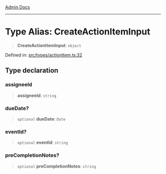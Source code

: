 [Admin Docs](/)

***

# Type Alias: CreateActionItemInput

> **CreateActionItemInput**: `object`

Defined in: [src/types/actionItem.ts:32](https://github.com/PalisadoesFoundation/talawa-admin/blob/main/src/types/actionItem.ts#L32)

## Type declaration

### assigneeId

> **assigneeId**: `string`

### dueDate?

> `optional` **dueDate**: `Date`

### eventId?

> `optional` **eventId**: `string`

### preCompletionNotes?

> `optional` **preCompletionNotes**: `string`

